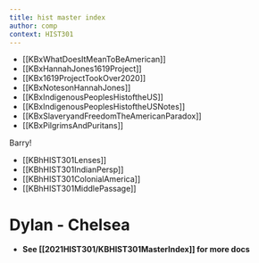 ```yaml
---
title: hist master index
author: comp
context: HIST301
---
```


- [[KBxWhatDoesItMeanToBeAmerican]] 
- [[KBxHannahJones1619Project]]
- [[KBx1619ProjectTookOver2020]]
- [[KBxNotesonHannahJones]]
- [[KBxIndigenousPeoplesHistoftheUS]]
- [[KBxIndigenousPeoplesHistoftheUSNotes]]
- [[KBxSlaveryandFreedomTheAmericanParadox]]
- [[KBxPilgrimsAndPuritans]]

Barry!
- [[KBhHIST301Lenses]]
- [[KBhHIST301IndianPersp]] 
- [[KBhHIST301ColonialAmerica]] 
- [[KBhHIST301MiddlePassage]] 

# Dylan - Chelsea
- **See [[2021HIST301/KBHIST301MasterIndex]] for more docs**


